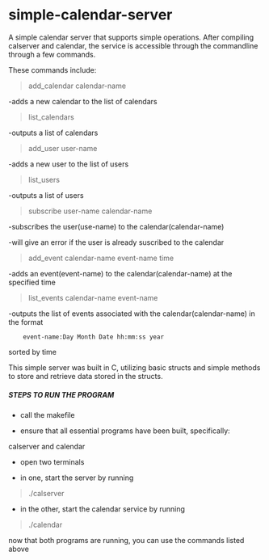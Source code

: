 # simple-calendar-server

A simple calendar server that supports simple operations.
After compiling calserver and calendar, the service is accessible through
the commandline through a few commands.

These commands include:

>add_calendar calendar-name

-adds a new calendar to the list of calendars

>list_calendars

-outputs a list of calendars

>add_user user-name

-adds a new user to the list of users

>list_users

-outputs a list of users

>subscribe user-name calendar-name

-subscribes the user(use-name) to the calendar(calendar-name)

-will give an error if the user is already suscribed to the calendar

>add_event calendar-name event-name time

-adds an event(event-name) to the calendar(calendar-name) at the specified
time

>list_events calendar-name event-name

-outputs the list of events associated with the calendar(calendar-name)
in the format  

		event-name:Day Month Date hh:mm:ss year

sorted by time



This simple server was built in C, utilizing basic structs and simple methods
to store and retrieve data stored in the structs.

##### STEPS TO RUN THE PROGRAM
- call the makefile

- ensure that all essential programs have been built, specifically:

calserver and calendar

- open two terminals

- in one, start the server by running
>./calserver 

- in the other, start the calendar service by running
>./calendar

now that both programs are running, you can use the commands listed above
